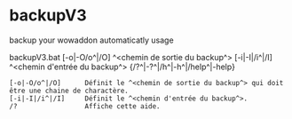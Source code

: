 # backupV3
backup your wowaddon automaticatly
usage

backupV3.bat [-o|-O/o^|/O] ^<chemin de sortie du backup^> [-i|-I|/i^|/I] ^<chemin d'entrée du backup^>
{/?^|-?^|/h^|-h^|/help^|-help}

    [-o|-O/o^|/O]      Définit le ^<chemin de sortie du backup^> qui doit être une chaine de charactère.
    [-i|-I|/i^|/I]     Définit le ^<chemin d'entrée du backup^>.
    /?                 Affiche cette aide.
